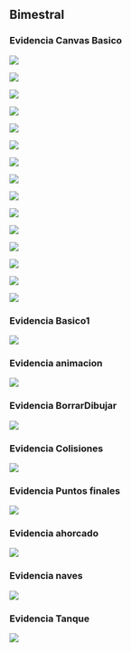 ## Bimestral

### Evidencia Canvas Basico

![](img/e1.png)

![](img/e2.png)

![](img/e3.png)

![](img/e4.png)

![](img/e5.png)

![](img/e6.png)

![](img/e7.png)

![](img/e8.png)

![](img/e9.png)

![](img/e10.png)

![](img/e11.png)

![](img/e12.png)

![](img/e13.png)

![](img/e14.png)

![](img/e15.png)

### Evidencia Basico1

![](img/e16.png)

### Evidencia animacion

![](img/e17.png)

### Evidencia BorrarDibujar

![](img/e18.png)

### Evidencia Colisiones

![](img/e19.png)

### Evidencia Puntos finales

![](img/e20.png)

### Evidencia ahorcado

![](img/e21.png)

### Evidencia naves

![](img/e22.png)

### Evidencia Tanque

![](img/e23.png)